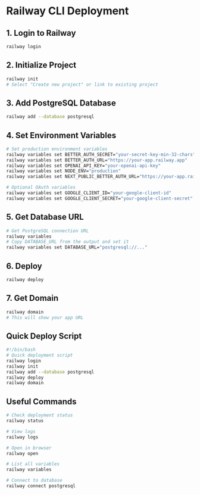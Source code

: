 # Railway CLI Deployment

## 1. Login to Railway
```bash
railway login
```

## 2. Initialize Project
```bash
railway init
# Select "Create new project" or link to existing project
```

## 3. Add PostgreSQL Database
```bash
railway add --database postgresql
```

## 4. Set Environment Variables
```bash
# Set production environment variables
railway variables set BETTER_AUTH_SECRET="your-secret-key-min-32-chars"
railway variables set BETTER_AUTH_URL="https://your-app.railway.app"  
railway variables set OPENAI_API_KEY="your-openai-api-key"
railway variables set NODE_ENV="production"
railway variables set NEXT_PUBLIC_BETTER_AUTH_URL="https://your-app.railway.app"

# Optional OAuth variables
railway variables set GOOGLE_CLIENT_ID="your-google-client-id"
railway variables set GOOGLE_CLIENT_SECRET="your-google-client-secret"
```

## 5. Get Database URL
```bash
# Get PostgreSQL connection URL
railway variables
# Copy DATABASE_URL from the output and set it
railway variables set DATABASE_URL="postgresql://..."
```

## 6. Deploy
```bash
railway deploy
```

## 7. Get Domain
```bash
railway domain
# This will show your app URL
```

## Quick Deploy Script
```bash
#!/bin/bash
# Quick deployment script
railway login
railway init
railway add --database postgresql  
railway deploy
railway domain
```

## Useful Commands
```bash
# Check deployment status
railway status

# View logs
railway logs

# Open in browser
railway open

# List all variables
railway variables

# Connect to database
railway connect postgresql
```
